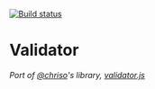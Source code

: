 [![Build status](https://ci.appveyor.com/api/projects/status/596ap7x5686he70k?svg=true)](https://ci.appveyor.com/project/ByteBlast/validator)

# Validator

*Port of [@chriso](https://github.com/chriso)'s library, [validator.js](https://github.com/chriso/validator.js)*